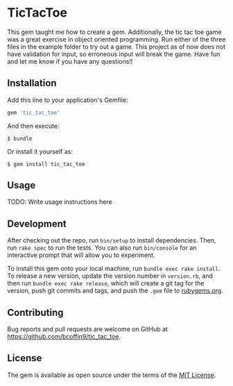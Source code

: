 # TicTacToe

This gem taught me how to create a gem. Additionally, the tic tac toe game was a great exercise in object oriented programming. Run either of the three files in the example folder to try out a game. This project as of now does not have validation for input, so erroneous input will break the game. Have fun and let me know if you have any questions!!

## Installation

Add this line to your application's Gemfile:

```ruby
gem 'tic_tac_toe'
```

And then execute:

    $ bundle

Or install it yourself as:

    $ gem install tic_tac_toe

## Usage

TODO: Write usage instructions here

## Development

After checking out the repo, run `bin/setup` to install dependencies. Then, run `rake spec` to run the tests. You can also run `bin/console` for an interactive prompt that will allow you to experiment.

To install this gem onto your local machine, run `bundle exec rake install`. To release a new version, update the version number in `version.rb`, and then run `bundle exec rake release`, which will create a git tag for the version, push git commits and tags, and push the `.gem` file to [rubygems.org](https://rubygems.org).

## Contributing

Bug reports and pull requests are welcome on GitHub at https://github.com/bcoffin9/tic_tac_toe.

## License

The gem is available as open source under the terms of the [MIT License](https://opensource.org/licenses/MIT).
